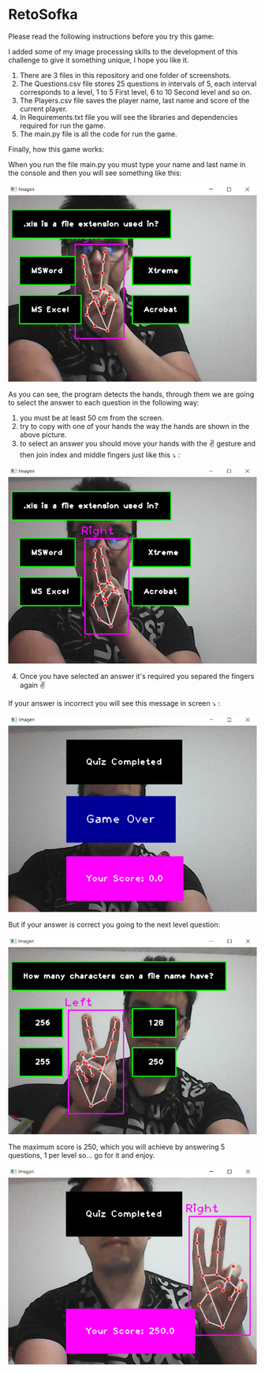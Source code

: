 # RetoSofka
Please read the following instructions before you try this game:

I added some of my image processing skills to the development of this challenge to give it something unique, I hope you like it.

1. There are 3 files in this repository and one folder of screenshots.
2. The Questions.csv file stores 25 questions in intervals of 5, each interval corresponds to a level, 1 to 5 First level, 6 to 10 Second level and so on.
3. The Players.csv file saves the player name, last name and score of the current player.
4. In Requirements.txt file you will see the libraries and dependencies required for run the game.
5. The main.py file is all the code for run the game.

Finally, how this game works:

When you run the file main.py you must type your name and last name in the console and then you will see something like this:

![alt text](https://github.com/johanramirez91/RetoSofka/blob/main/Images/Screen1.png)

As you can see, the program detects the hands, through them we are going to select the answer to each question in the following way:

1. you must be at least 50 cm from the screen.
2. try to copy with one of your hands the way the hands are shown in the above picture.
3. to select an answer you should move your hands with the :v: gesture and then join index and middle fingers just like this :arrow_heading_down: :

![alt text](https://github.com/johanramirez91/RetoSofka/blob/main/Images/Screen2.png)

4. Once you have selected an answer it's required you separed the fingers again :v:

If your answer is incorrect you will see this message in screen :arrow_heading_down: :

![alt text](https://github.com/johanramirez91/RetoSofka/blob/main/Images/Screen3.png)

But if your answer is correct you going to the next level question:

![alt text](https://github.com/johanramirez91/RetoSofka/blob/main/Images/Screen4.png)

The maximum score is 250, which you will achieve by answering 5 questions, 1 per level so... go for it and enjoy.

![alt text](https://github.com/johanramirez91/RetoSofka/blob/main/Images/Screen5.png)


